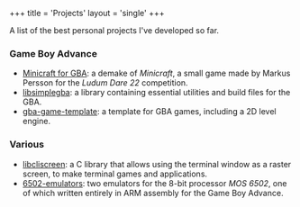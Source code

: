 +++
title = 'Projects'
layout = 'single'
+++

A list of the best personal projects I've developed so far.

### Game Boy Advance
- [Minicraft for GBA](minicraft-gba): a demake of *Minicraft*, a small
  game made by Markus Persson for the *Ludum Dare 22* competition.
- [libsimplegba](https://github.com/Vulcalien/libsimplegba): a library
  containing essential utilities and build files for the GBA.
- [gba-game-template](https://github.com/Vulcalien/gba-game-template): a
  template for GBA games, including a 2D level engine.

### Various
- [libcliscreen](libcliscreen): a C library that allows using the
  terminal window as a raster screen, to make terminal games and
  applications.
- [6502-emulators](6502-emulators): two emulators for the 8-bit
  processor *MOS 6502*, one of which written entirely in ARM assembly
  for the Game Boy Advance.
